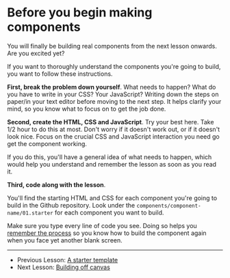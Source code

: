 # Before you begin making components

You will finally be building real components from the next lesson onwards. Are you excited yet?

If you want to thoroughly understand the components you're going to build, you want to follow these instructions.

**First, break the problem down yourself**. What needs to happen? What do you have to write in your CSS? Your JavaScript? Writing down the steps on paper/in your text editor before moving to the next step. It helps clarify your mind, so you know what to focus on to get the job done.

**Second, create the HTML, CSS and JavaScript**. Try your best here. Take 1/2 hour to do this at most. Don't worry if it doesn't work out, or if it doesn't look nice. Focus on the crucial CSS and JavaScript interaction you need go get the component working.

If you do this, you'll have a general idea of what needs to happen, which would help you understand and remember the lesson as soon as you read it.

**Third, code along with the lesson**.

You'll find the starting HTML and CSS for each component you're going to build in the Github repository. Look under the `components/component-name/01.starter` for each component you want to build.

Make sure you type every line of code you see. Doing so helps you [remember the process](https://zellwk.com/blog/remember/) so you know how to build the component again when you face yet another blank screen.

---

- Previous Lesson: [A starter template](03.starter-template.md)
- Next Lesson: [Building off canvas](05.building-off-canvas.md)